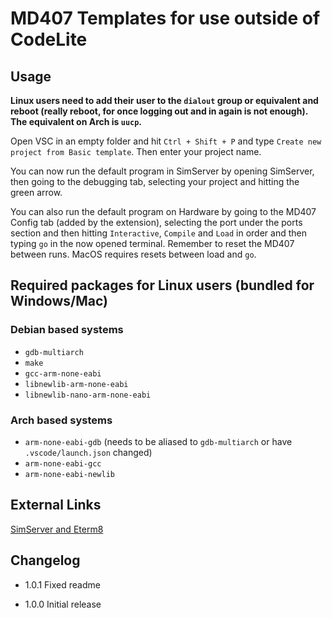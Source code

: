 # MD407 Templates for use outside of CodeLite

## Usage

**Linux users need to add their user to the `dialout` group or equivalent and reboot (really reboot, for once logging out and in again is not enough). The equivalent on Arch is `uucp`.**

Open VSC in an empty folder and hit `Ctrl + Shift + P` and type `Create new project from Basic template`. Then enter your project name.

You can now run the default program in SimServer by opening SimServer, then going to the debugging tab, selecting your project and hitting the green arrow.

You can also run the default program on Hardware by going to the MD407 Config tab (added by the extension), selecting the port under the ports section and then hitting `Interactive`, `Compile` and `Load` in order and then typing `go` in the now opened terminal. Remember to reset the MD407 between runs. MacOS requires resets between load and `go`.

## Required packages for Linux users (bundled for Windows/Mac)

### Debian based systems

* `gdb-multiarch`
* `make`
* `gcc-arm-none-eabi`
* `libnewlib-arm-none-eabi`
* `libnewlib-nano-arm-none-eabi`

### Arch based systems

* `arm-none-eabi-gdb` (needs to be aliased to `gdb-multiarch` or have `.vscode/launch.json` changed)
* `arm-none-eabi-gcc`
* `arm-none-eabi-newlib`

## External Links

[SimServer and Eterm8](http://gbgmv.se/studies.html#machprog)

## Changelog

* 1.0.1 Fixed readme

* 1.0.0 Initial release
